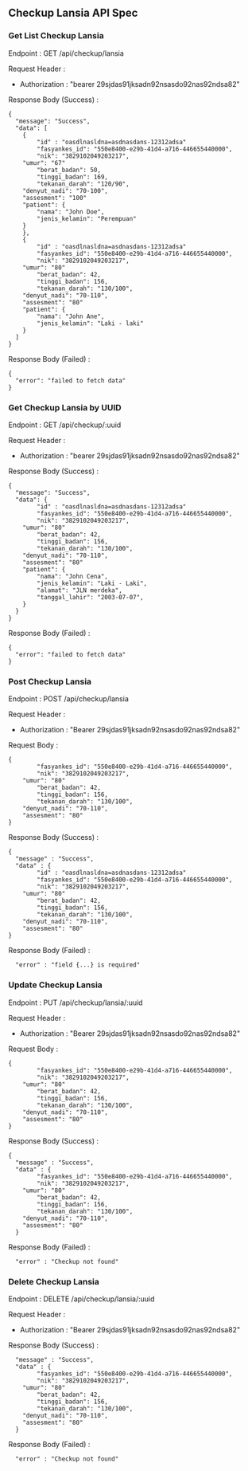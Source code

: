 ## Checkup Lansia API Spec

### Get List Checkup Lansia

Endpoint : GET /api/checkup/lansia

Request Header :

- Authorization : "bearer 29sjdas91jksadn92nsasdo92nas92ndsa82"

Response Body (Success) :

```
{
  "message": "Success",
  "data": [
    {
        "id" : "oasdlnasldna=asdnasdans-12312adsa"
        "fasyankes_id": "550e8400-e29b-41d4-a716-446655440000",
    	"nik": "3829102049203217",
	"umur": "67"
        "berat_badan": 50,
        "tinggi_badan": 169,
        "tekanan_darah": "120/90",
	"denyut_nadi": "70-100",
	"assesment": "100"
	"patient": {
		"nama": "John Doe",
		"jenis_kelamin": "Perempuan"
	}
    },
    {
        "id" : "oasdlnasldna=asdnasdans-12312adsa"
        "fasyankes_id": "550e8400-e29b-41d4-a716-446655440000",
    	"nik": "3829102049203217",
	"umur": "80"
        "berat_badan": 42,
        "tinggi_badan": 156,
        "tekanan_darah": "130/100",
	"denyut_nadi": "70-110",
	"assesment": "80"
	"patient": {
		"nama": "John Ane",
		"jenis_kelamin": "Laki - laki"
    }
  ]
}
```

Response Body (Failed) :

```
{
  "error": "failed to fetch data"
}
```

### Get Checkup Lansia by UUID

Endpoint : GET /api/checkup/:uuid

Request Header :

- Authorization : "bearer 29sjdas91jksadn92nsasdo92nas92ndsa82"

Response Body (Success) :

```
{
  "message": "Success",
  "data": {
        "id" : "oasdlnasldna=asdnasdans-12312adsa"
        "fasyankes_id": "550e8400-e29b-41d4-a716-446655440000",
    	"nik": "3829102049203217",
	"umur": "80"
        "berat_badan": 42,
        "tinggi_badan": 156,
        "tekanan_darah": "130/100",
	"denyut_nadi": "70-110",
	"assesment": "80"
	"patient": {
		"nama": "John Cena",
		"jenis_kelamin": "Laki - Laki",
		"alamat": "JLN merdeka",
		"tanggal_lahir": "2003-07-07",
	}
  }
}
```

Response Body (Failed) :

```
{
  "error": "failed to fetch data"
}
```

### Post Checkup Lansia

Endpoint : POST /api/checkup/lansia

Request Header :

- Authorization : "Bearer 29sjdas91jksadn92nsasdo92nas92ndsa82"

Request Body :

```
{
        "fasyankes_id": "550e8400-e29b-41d4-a716-446655440000",
    	"nik": "3829102049203217",
	"umur": "80"
        "berat_badan": 42,
        "tinggi_badan": 156,
        "tekanan_darah": "130/100",
	"denyut_nadi": "70-110",
	"assesment": "80"
}
```

Response Body (Success) :

```
{
  "message" : "Success",
  "data" : {
        "id" : "oasdlnasldna=asdnasdans-12312adsa"
        "fasyankes_id": "550e8400-e29b-41d4-a716-446655440000",
    	"nik": "3829102049203217",
	"umur": "80"
        "berat_badan": 42,
        "tinggi_badan": 156,
        "tekanan_darah": "130/100",
	"denyut_nadi": "70-110",
	"assesment": "80"
}
```

Response Body (Failed) :

```
  "error" : "field {...} is required"
```

### Update Checkup Lansia

Endpoint : PUT /api/checkup/lansia/:uuid

Request Header :

- Authorization : "Bearer 29sjdas91jksadn92nsasdo92nas92ndsa82"

Request Body :

```
{
        "fasyankes_id": "550e8400-e29b-41d4-a716-446655440000",
    	"nik": "3829102049203217",
	"umur": "80"
        "berat_badan": 42,
        "tinggi_badan": 156,
        "tekanan_darah": "130/100",
	"denyut_nadi": "70-110",
	"assesment": "80"
}
```

Response Body (Success) :

```
{
  "message" : "Success",
  "data" : {
        "fasyankes_id": "550e8400-e29b-41d4-a716-446655440000",
    	"nik": "3829102049203217",
	"umur": "80"
        "berat_badan": 42,
        "tinggi_badan": 156,
        "tekanan_darah": "130/100",
	"denyut_nadi": "70-110",
	"assesment": "80"
  }
```

Response Body (Failed) :

```
  "error" : "Checkup not found"
```

### Delete Checkup Lansia

Endpoint : DELETE /api/checkup/lansia/:uuid

Request Header :

- Authorization : "Bearer 29sjdas91jksadn92nsasdo92nas92ndsa82"

Response Body (Success) :

```
  "message" : "Success",
  "data" : {
        "fasyankes_id": "550e8400-e29b-41d4-a716-446655440000",
    	"nik": "3829102049203217",
	"umur": "80"
        "berat_badan": 42,
        "tinggi_badan": 156,
        "tekanan_darah": "130/100",
	"denyut_nadi": "70-110",
	"assesment": "80"
  }
```

Response Body (Failed) :

```
  "error" : "Checkup not found"
```
